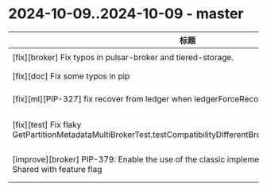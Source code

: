 # 2024-10-09..2024-10-09 - master
| 标题 | 链接 | 作者 | 标签 |
| - | :--: | :--: | - |
| [fix][broker] Fix typos in pulsar-broker and tiered-storage. | [#23415](https://github.com/apache/pulsar/pull/23415) | [@psxjoy](https://github.com/psxjoy) | `doc-not-needed` `ready-to-test`  | 
| [fix][doc] Fix some typos in pip | [#23288](https://github.com/apache/pulsar/pull/23288) | [@summeriiii](https://github.com/summeriiii) | `doc-not-needed` `PIP`  | 
| [fix][ml][PIP-327] fix recover from ledger when ledgerForceRecovery is true | [#23426](https://github.com/apache/pulsar/pull/23426) | [@summeriiii](https://github.com/summeriiii) | `release/blocker` `doc-not-needed` `ready-to-test`  | 
| [fix][test] Fix flaky GetPartitionMetadataMultiBrokerTest.testCompatibilityDifferentBrokersForNonPersistentTopic | [#23259](https://github.com/apache/pulsar/pull/23259) | [@hanmz](https://github.com/hanmz) | `type/flaky-tests` `release/blocker` `doc-not-needed`  | 
| [improve][broker] PIP-379: Enable the use of the classic implementation of Key_Shared / Shared with feature flag | [#23424](https://github.com/apache/pulsar/pull/23424) | [@lhotari](https://github.com/lhotari) | `area/broker` `release/blocker` `doc-not-needed` `ready-to-test`  | 
